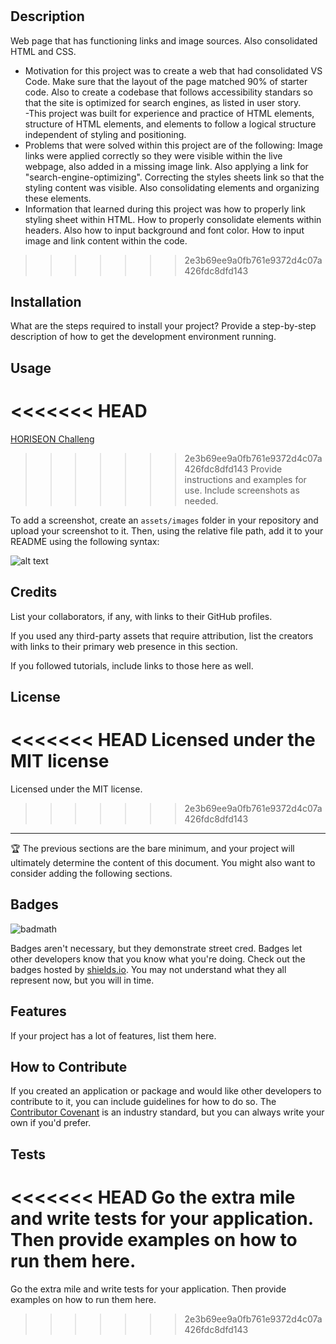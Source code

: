 # <Horiseon Challenge One>

## Description

Web page that has functioning links and image sources. Also consolidated HTML and CSS. 

- Motivation for this project was to create a web that had consolidated VS Code. Make sure that the layout of the page matched 90% of starter code. Also to create a codebase that follows accessibility standars so that the  site is optimized for search engines, as listed in user story.  
-This project was built for experience and practice of HTML elements, structure of HTML elements, and elements to follow a logical structure independent of styling and positioning. 
- Problems that were solved within this project are of the following: Image links were applied correctly so they were visible within the live webpage, also added in a missing image link. Also applying a link for "search-engine-optimizing". Correcting the styles sheets link so that the styling content was visible. Also consolidating elements and organizing these elements. 
- Information that learned during this project was how to properly link styling sheet within HTML. How to properly consolidate elements within headers. Also how to input background and font color. How to input image and link content within the code. 
>>>>>>> 2e3b69ee9a0fb761e9372d4c07a426fdc8dfd143

## Installation

What are the steps required to install your project? Provide a step-by-step description of how to get the development environment running.

## Usage

<<<<<<< HEAD
=======
[HORISEON Challeng](file:///C:/Users/doroh/Challenges/mod-one/assets/index.html)
>>>>>>> 2e3b69ee9a0fb761e9372d4c07a426fdc8dfd143
Provide instructions and examples for use. Include screenshots as needed.

To add a screenshot, create an `assets/images` folder in your repository and upload your screenshot to it. Then, using the relative file path, add it to your README using the following syntax:

![alt text](assets/images/screenshot.png)

## Credits

List your collaborators, if any, with links to their GitHub profiles.

If you used any third-party assets that require attribution, list the creators with links to their primary web presence in this section.

If you followed tutorials, include links to those here as well.

## License

<<<<<<< HEAD
Licensed under the MIT license
=======
Licensed under the MIT license.
>>>>>>> 2e3b69ee9a0fb761e9372d4c07a426fdc8dfd143

---

🏆 The previous sections are the bare minimum, and your project will ultimately determine the content of this document. You might also want to consider adding the following sections.

## Badges

![badmath](https://img.shields.io/github/languages/top/nielsenjared/badmath)

Badges aren't necessary, but they demonstrate street cred. Badges let other developers know that you know what you're doing. Check out the badges hosted by [shields.io](https://shields.io/). You may not understand what they all represent now, but you will in time.

## Features

If your project has a lot of features, list them here.

## How to Contribute

If you created an application or package and would like other developers to contribute to it, you can include guidelines for how to do so. The [Contributor Covenant](https://www.contributor-covenant.org/) is an industry standard, but you can always write your own if you'd prefer.

## Tests

<<<<<<< HEAD
Go the extra mile and write tests for your application. Then provide examples on how to run them here.
=======
Go the extra mile and write tests for your application. Then provide examples on how to run them here.
>>>>>>> 2e3b69ee9a0fb761e9372d4c07a426fdc8dfd143
